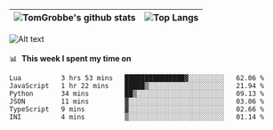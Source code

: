 |![TomGrobbe's github stats](https://github-readme-stats.vercel.app/api?username=egerdnc&count_private=true&show_icons=true&theme=dracula&disable_animations=true&include_all_commits=true)|![Top Langs](https://github-readme-stats.vercel.app/api/top-langs/?username=egerdnc&theme=dracula&langs_count=10&layout=compact)|
|:-:|:-:|

![Alt text](https://spotify-recently-played-readme.vercel.app/api?user=i4a9i8pn8x8vvskq8v52yhckr)
<br>
<br>
📊 &nbsp;**This week I spent my time on**
<!--START_SECTION:waka-->

```text
Lua          3 hrs 53 mins   ███████████████▓░░░░░░░░░   62.06 %
JavaScript   1 hr 22 mins    █████▒░░░░░░░░░░░░░░░░░░░   21.94 %
Python       34 mins         ██▒░░░░░░░░░░░░░░░░░░░░░░   09.13 %
JSON         11 mins         ▓░░░░░░░░░░░░░░░░░░░░░░░░   03.06 %
TypeScript   9 mins          ▓░░░░░░░░░░░░░░░░░░░░░░░░   02.66 %
INI          4 mins          ▒░░░░░░░░░░░░░░░░░░░░░░░░   01.14 %
```

<!--END_SECTION:waka-->
